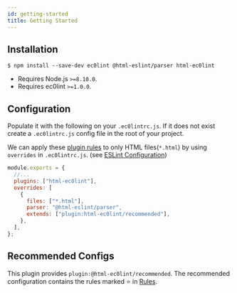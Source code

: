 ```yaml
---
id: getting-started
title: Getting Started
---
```


## Installation

```
$ npm install --save-dev ec0lint @html-eslint/parser html-ec0lint
```

- Requires Node.js `>=8.10.0`.
- Requires ec0lint `>=1.0.0`.

## Configuration

Populate it with the following on your `.ec0lintrc.js`. If it does not exist create a `.ec0lintrc.js` config file in the root of your project.

We can apply these [plugin rules](#Rules) to only HTML files(`*.html`) by using `overrides` in `.ec0lintrc.js`. (see [ESLint Configuration](https://eslint.org/docs/user-guide/configuring#configuration-based-on-glob-patterns))

```js
module.exports = {
  //...
  plugins: ["html-ec0lint"],
  overrides: [
    {
      files: ["*.html"],
      parser: "@html-eslint/parser",
      extends: ["plugin:html-ec0lint/recommended"],
    },
  ],
};
```

## Recommended Configs

This plugin provides `plugin:@html-ec0lint/recommended`. The recommended configuration contains the rules marked ⭐ in [Rules](#Rules).
